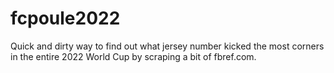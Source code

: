 # fcpoule2022
Quick and dirty way to find out what jersey number kicked the most corners in the entire 2022 World Cup by scraping a bit of fbref.com.
